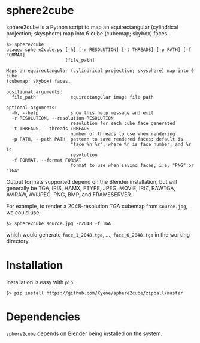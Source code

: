 # sphere2cube
sphere2cube is a Python script to map an equirectangular (cylindrical projection; skysphere) map into 6 cube (cubemap; skybox) faces.

```shell
$> sphere2cube
usage: sphere2cube.py [-h] [-r RESOLUTION] [-t THREADS] [-p PATH] [-f FORMAT]
                      [file_path]

Maps an equirectangular (cylindrical projection; skysphere) map into 6 cube
(cubemap; skybox) faces.

positional arguments:
  file_path             equirectangular image file path

optional arguments:
  -h, --help            show this help message and exit
  -r RESOLUTION, --resolution RESOLUTION
                        resolution for each cube face generated
  -t THREADS, --threads THREADS
                        number of threads to use when rendering
  -p PATH, --path PATH  pattern to save rendered faces: default is
                        "face_%n_%r", where %n is face number, and %r is
                        resolution
  -f FORMAT, --format FORMAT
                        format to use when saving faces, i.e. "PNG" or "TGA"
```

Output formats supported depend on the Blender installation, but will generally be TGA, IRIS, HAMX, FTYPE, JPEG, MOVIE, IRIZ, RAWTGA, AVIRAW, AVIJPEG, PNG, BMP, and FRAMESERVER.

For example, to render a 2048-resolution TGA cubemap from `source.jpg`, we could use:
```
$> sphere2cube source.jpg -r2048 -f TGA
```
which would generate `face_1_2048.tga`, ..., `face_6_2048.tga` in the working directory.

# Installation
Installation is easy with `pip`.

```shell
$> pip install https://github.com/Xyene/sphere2cube/zipball/master
```

# Dependencies
`sphere2cube` depends on Blender being installed on the system.
